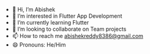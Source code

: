 - 👋 Hi, I’m Abishek 
- 👀 I’m interested in Flutter App Development
- 🌱 I’m currently learning Flutter
- 💞️ I’m looking to collaborate on Team projects
- 📫 How to reach me abishekreddy8386@gmail.com
- 😄 Pronouns: He/Him

<!---
abhiabby3008/abhiabby3008 is a ✨ special ✨ repository because its `README.md` (this file) appears on your GitHub profile.
You can click the Preview link to take a look at your changes.
--->
